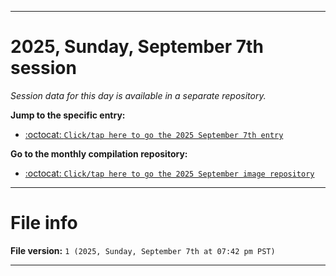 
***

# 2025, Sunday, September 7th session

_Session data for this day is available in a separate repository._

**Jump to the specific entry:**

- [:octocat: `Click/tap here to go the 2025 September 7th entry`](https://github.com/seanpm2001/SeansLifeArchive_Images_MotorWorld_CarFactory_Y2025_V9/tree/SeansLifeArchive_Images_MotorWorld_CarFactory_Y2025_V9_Main-dev/2025/09_September/07/)

**Go to the monthly compilation repository:**

- [:octocat: `Click/tap here to go the 2025 September image repository`](https://github.com/seanpm2001/SeansLifeArchive_Images_MotorWorld_CarFactory_Y2025_V9/)

***

# File info

**File version:** `1 (2025, Sunday, September 7th at 07:42 pm PST)`

***
